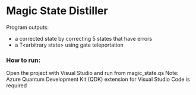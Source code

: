 # Magic State Distiller

Program outputs:
- a corrected state by correcting 5 states that have errors
- a T\<arbitrary state\> using gate teleportation

### How to run:
Open the project with Visual Studio and run from magic_state.qs
Note: Azure Quantum Development Kit (QDK) extension for Visual Studio Code is required
